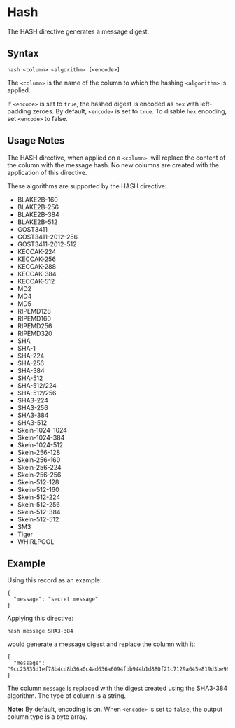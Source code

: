 # Hash

The HASH directive generates a message digest.


## Syntax
```
hash <column> <algorithm> [<encode>]
```

The `<column>` is the name of the column to which the hashing `<algorithm>` is applied.

If `<encode>` is set to `true`, the hashed digest is encoded as `hex` with left-padding
zeroes. By default, `<encode>` is set to `true`. To disable `hex` encoding, set `<encode>` to
false.


## Usage Notes

The HASH directive, when applied on a `<column>`, will replace the content of the column
with the message hash. No new columns are created with the application of this directive.

These algorithms are supported by the HASH directive:

* BLAKE2B-160
* BLAKE2B-256
* BLAKE2B-384
* BLAKE2B-512
* GOST3411
* GOST3411-2012-256
* GOST3411-2012-512
* KECCAK-224
* KECCAK-256
* KECCAK-288
* KECCAK-384
* KECCAK-512
* MD2
* MD4
* MD5
* RIPEMD128
* RIPEMD160
* RIPEMD256
* RIPEMD320
* SHA
* SHA-1
* SHA-224
* SHA-256
* SHA-384
* SHA-512
* SHA-512/224
* SHA-512/256
* SHA3-224
* SHA3-256
* SHA3-384
* SHA3-512
* Skein-1024-1024
* Skein-1024-384
* Skein-1024-512
* Skein-256-128
* Skein-256-160
* Skein-256-224
* Skein-256-256
* Skein-512-128
* Skein-512-160
* Skein-512-224
* Skein-512-256
* Skein-512-384
* Skein-512-512
* SM3
* Tiger
* WHIRLPOOL


## Example

Using this record as an example:
```
{
  "message": "secret message"
}
```

Applying this directive:
```
hash message SHA3-384
```

would generate a message digest and replace the column with it:
```
{
  "message": "9cc25835d1ef78b4cd8b36a0c4ad636a6094fbb944b1d880f21c7129a645e819d3be987e8ae2f0f8d6cbebb8452419ef"
}
```

The column `message` is replaced with the digest created using the SHA3-384 algorithm. The
type of column is a string.

**Note:** By default, encoding is on. When `<encode>` is set to `false`, the output column
type is a byte array.
